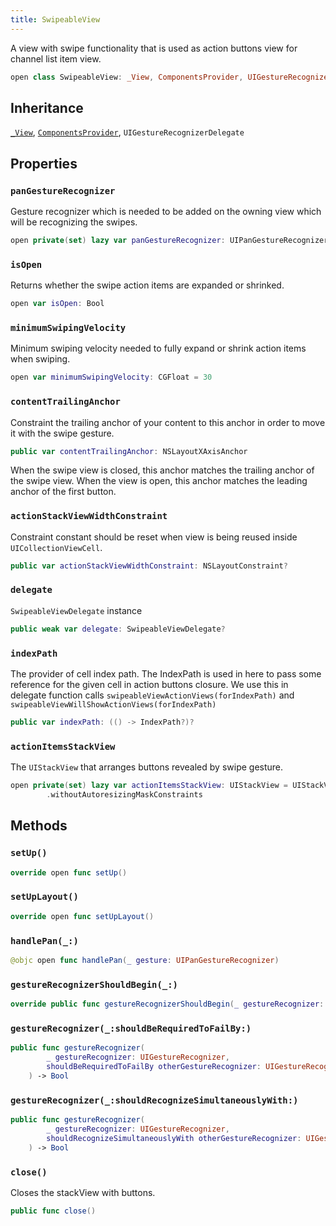 ```yaml
---
title: SwipeableView
---
```


A view with swipe functionality that is used as action buttons view for channel list item view.

``` swift
open class SwipeableView: _View, ComponentsProvider, UIGestureRecognizerDelegate 
```

## Inheritance

[`_View`](../../common-views/_view), [`ComponentsProvider`](../../utils/components-provider), `UIGestureRecognizerDelegate`

## Properties

### `panGestureRecognizer`

Gesture recognizer which is needed to be added on the owning view which will be recognizing the swipes.

``` swift
open private(set) lazy var panGestureRecognizer: UIPanGestureRecognizer 
```

### `isOpen`

Returns whether the swipe action items are expanded or shrinked.

``` swift
open var isOpen: Bool 
```

### `minimumSwipingVelocity`

Minimum swiping velocity needed to fully expand or shrink action items when swiping.

``` swift
open var minimumSwipingVelocity: CGFloat = 30
```

### `contentTrailingAnchor`

Constraint the trailing anchor of your content to this anchor in order to move it with the swipe gesture.

``` swift
public var contentTrailingAnchor: NSLayoutXAxisAnchor 
```

When the swipe view is closed, this anchor matches the trailing anchor of the swipe view. When the view
is open, this anchor matches the leading anchor of the first button.

### `actionStackViewWidthConstraint`

Constraint constant should be reset when view is being reused inside `UICollectionViewCell`.

``` swift
public var actionStackViewWidthConstraint: NSLayoutConstraint?
```

### `delegate`

`SwipeableViewDelegate` instance

``` swift
public weak var delegate: SwipeableViewDelegate?
```

### `indexPath`

The provider of cell index path. The IndexPath is used in here to pass some reference
for the given cell in action buttons closure. We use this in delegate function
calls `swipeableViewActionViews(forIndexPath)` and `swipeableViewWillShowActionViews(forIndexPath)`

``` swift
public var indexPath: (() -> IndexPath?)?
```

### `actionItemsStackView`

The `UIStackView` that arranges buttons revealed by swipe gesture.

``` swift
open private(set) lazy var actionItemsStackView: UIStackView = UIStackView()
        .withoutAutoresizingMaskConstraints
```

## Methods

### `setUp()`

``` swift
override open func setUp() 
```

### `setUpLayout()`

``` swift
override open func setUpLayout() 
```

### `handlePan(_:)`

``` swift
@objc open func handlePan(_ gesture: UIPanGestureRecognizer) 
```

### `gestureRecognizerShouldBegin(_:)`

``` swift
override public func gestureRecognizerShouldBegin(_ gestureRecognizer: UIGestureRecognizer) -> Bool 
```

### `gestureRecognizer(_:shouldBeRequiredToFailBy:)`

``` swift
public func gestureRecognizer(
        _ gestureRecognizer: UIGestureRecognizer,
        shouldBeRequiredToFailBy otherGestureRecognizer: UIGestureRecognizer
    ) -> Bool 
```

### `gestureRecognizer(_:shouldRecognizeSimultaneouslyWith:)`

``` swift
public func gestureRecognizer(
        _ gestureRecognizer: UIGestureRecognizer,
        shouldRecognizeSimultaneouslyWith otherGestureRecognizer: UIGestureRecognizer
    ) -> Bool 
```

### `close()`

Closes the stackView with buttons.

``` swift
public func close() 
```
